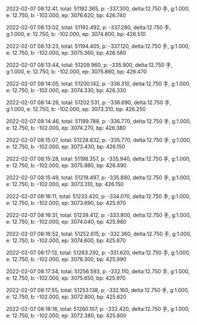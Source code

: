 2022-02-07 08:12:41, total: 51192.365, p: -337.300, delta:12.750 手, g:1.000, e: 12.750, b: -102.000, ep: 3076.620, bp: 426.740

2022-02-07 08:13:02, total: 51192.492, p: -337.280, delta:12.750 手, g:1.000, e: 12.750, b: -102.000, ep: 3074.800, bp: 426.510

2022-02-07 08:13:23, total: 51194.405, p: -337.120, delta:12.750 手, g:1.000, e: 12.750, b: -102.000, ep: 3075.360, bp: 426.560

2022-02-07 08:13:44, total: 51209.960, p: -335.900, delta:12.750 手, g:1.000, e: 12.750, b: -102.000, ep: 3075.860, bp: 426.470

2022-02-07 08:14:05, total: 51200.142, p: -336.310, delta:12.750 手, g:1.000, e: 12.750, b: -102.000, ep: 3074.330, bp: 426.330

2022-02-07 08:14:26, total: 51202.531, p: -336.690, delta:12.750 手, g:1.000, e: 12.750, b: -102.000, ep: 3073.310, bp: 426.250

2022-02-07 08:14:46, total: 51199.788, p: -336.770, delta:12.750 手, g:1.000, e: 12.750, b: -102.000, ep: 3074.270, bp: 426.380

2022-02-07 08:15:07, total: 51228.832, p: -335.770, delta:12.750 手, g:1.000, e: 12.750, b: -102.000, ep: 3073.430, bp: 426.150

2022-02-07 08:15:28, total: 51198.357, p: -335.940, delta:12.750 手, g:1.000, e: 12.750, b: -102.000, ep: 3075.980, bp: 426.490

2022-02-07 08:15:49, total: 51219.497, p: -335.890, delta:12.750 手, g:1.000, e: 12.750, b: -102.000, ep: 3073.310, bp: 426.150

2022-02-07 08:16:11, total: 51233.420, p: -334.070, delta:12.750 手, g:1.000, e: 12.750, b: -102.000, ep: 3073.690, bp: 425.970

2022-02-07 08:16:31, total: 51239.412, p: -333.800, delta:12.750 手, g:1.000, e: 12.750, b: -102.000, ep: 3074.040, bp: 425.980

2022-02-07 08:16:52, total: 51252.615, p: -332.360, delta:12.750 手, g:1.000, e: 12.750, b: -102.000, ep: 3074.600, bp: 425.870

2022-02-07 08:17:13, total: 51263.292, p: -331.620, delta:12.750 手, g:1.000, e: 12.750, b: -102.000, ep: 3076.300, bp: 425.990

2022-02-07 08:17:34, total: 51256.593, p: -332.110, delta:12.750 手, g:1.000, e: 12.750, b: -102.000, ep: 3075.650, bp: 425.970

2022-02-07 08:17:55, total: 51253.138, p: -332.160, delta:12.750 手, g:1.000, e: 12.750, b: -102.000, ep: 3072.800, bp: 425.620

2022-02-07 08:18:16, total: 51260.107, p: -332.420, delta:12.750 手, g:1.000, e: 12.750, b: -102.000, ep: 3072.380, bp: 425.600